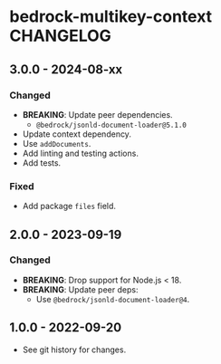 # bedrock-multikey-context CHANGELOG

## 3.0.0 - 2024-08-xx

### Changed
- **BREAKING**: Update peer dependencies.
  - `@bedrock/jsonld-document-loader@5.1.0`
- Update context dependency.
- Use `addDocuments`.
- Add linting and testing actions.
- Add tests.

### Fixed
- Add package `files` field.

## 2.0.0 - 2023-09-19

### Changed
- **BREAKING**: Drop support for Node.js < 18.
- **BREAKING**: Update peer deps:
  - Use `@bedrock/jsonld-document-loader@4`.

## 1.0.0 - 2022-09-20

- See git history for changes.
